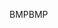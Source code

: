<span data-ttu-id="83ef2-101">BMP</span><span class="sxs-lookup"><span data-stu-id="83ef2-101">BMP</span></span>